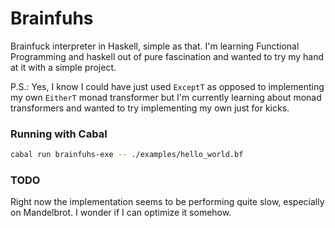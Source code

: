 # Brainfuhs
Brainfuck interpreter in Haskell, simple as that. I'm learning Functional Programming and
haskell out of pure fascination and wanted to try my hand at it with a simple project.

P.S.: Yes, I know I could have just used `ExceptT` as opposed to implementing my own
`EitherT` monad transformer but I'm currently learning about monad transformers and wanted
to try implementing my own just for kicks.

### Running with Cabal
```bash
cabal run brainfuhs-exe -- ./examples/hello_world.bf
```

### TODO
Right now the implementation seems to be performing quite slow, especially on Mandelbrot.
I wonder if I can optimize it somehow.
